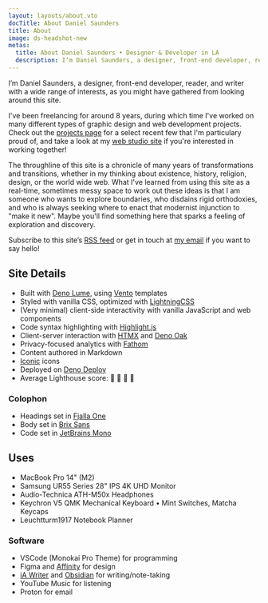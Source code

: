 ```yaml
---
layout: layouts/about.vto
docTitle: About Daniel Saunders
title: About
image: ds-headshot-new
metas:
  title: About Daniel Saunders • Designer & Developer in LA
  description: I’m Daniel Saunders, a designer, front-end developer, reader, and writer with a wide range of interests.
---
```


I’m Daniel Saunders, a designer, front-end developer, reader, and writer with a wide range of interests, as you might have gathered from looking around this site.

I've been freelancing for around 8 years, during which time I've worked on many different types of graphic design and web development projects. Check out the [projects page](/projects) for a select recent few that I'm particulary proud of, and take a look at my [web studio site](https://www.ds-design.xyz/) if you're interested in working together!

The throughline of this site is a chronicle of many years of transformations and transitions, whether in my thinking about existence, history, religion, design, or the world wide web. What I've learned from using this site as a real-time, sometimes messy space to work out these ideas is that I am someone who wants to explore boundaries, who disdains rigid orthodoxies, and who is always seeking where to enact that modernist injunction to "make it new". Maybe you'll find something here that sparks a feeling of exploration and discovery.

Subscribe to this site’s [RSS feed](/posts.rss) or get in touch at [my email](mailto:daniel.thomas.saunders@gmail) if you want to say hello!

## Site Details

- Built with [Deno Lume](https://lume.land/), using [Vento](https://vento.js.org/) templates
- Styled with vanilla CSS, optimized with [LightningCSS](https://lightningcss.dev/docs.html)
- (Very minimal) client-side interactivity with vanilla JavaScript and web components
- Code syntax highlighting with [Highlight.js](https://highlightjs.org/)
- Client-server interaction with [HTMX](https://htmx.org/) and [Deno Oak](https://deno.land/x/oak@v12.6.2)
- Privacy-focused analytics with [Fathom](https://usefathom.com/)
- Content authored in Markdown
- [Iconic](https://iconic.app/) icons
- Deployed on [Deno Deploy](https://deno.com/deploy)
- Average Lighthouse score: 💯 💯 💯 💯

### Colophon

- Headings set in [Fjalla One](https://fonts.google.com/specimen/Fjalla+One)
- Body set in [Brix Sans](https://www.hvdfonts.com/fonts/brix-sans)
- Code set in [JetBrains Mono](https://www.jetbrains.com/lp/mono/)

## Uses

- MacBook Pro 14" (M2)
- Samsung UR55 Series 28" IPS 4K UHD Monitor
- Audio-Technica ATH-M50x Headphones
- Keychron V5 QMK Mechanical Keyboard • Mint Switches, Matcha Keycaps
- Leuchtturm1917 Notebook Planner

### Software

- VSCode (Monokai Pro Theme) for programming
- Figma and [Affinity](https://affinity.serif.com/en-us/) for design
- [iA Writer](https://ia.net/writer) and [Obsidian](https://obsidian.md/) for writing/note-taking
- YouTube Music for listening
- Proton for email
